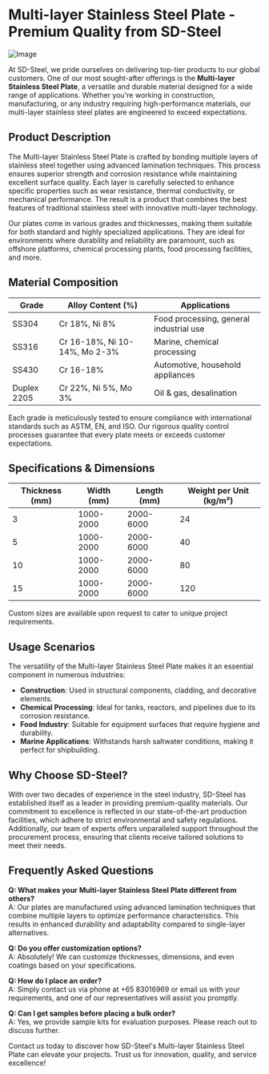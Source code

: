 # Multi-layer Stainless Steel Plate - Premium Quality from SD-Steel

![Image](https://github.com/user-attachments/assets/2567258e-e124-4816-932d-1809bd27ef0b)

At SD-Steel, we pride ourselves on delivering top-tier products to our global customers. One of our most sought-after offerings is the **Multi-layer Stainless Steel Plate**, a versatile and durable material designed for a wide range of applications. Whether you're working in construction, manufacturing, or any industry requiring high-performance materials, our multi-layer stainless steel plates are engineered to exceed expectations.

## Product Description

The Multi-layer Stainless Steel Plate is crafted by bonding multiple layers of stainless steel together using advanced lamination techniques. This process ensures superior strength and corrosion resistance while maintaining excellent surface quality. Each layer is carefully selected to enhance specific properties such as wear resistance, thermal conductivity, or mechanical performance. The result is a product that combines the best features of traditional stainless steel with innovative multi-layer technology.

Our plates come in various grades and thicknesses, making them suitable for both standard and highly specialized applications. They are ideal for environments where durability and reliability are paramount, such as offshore platforms, chemical processing plants, food processing facilities, and more.

## Material Composition

| Grade           | Alloy Content (%) | Applications                           |
|------------------|-------------------|----------------------------------------|
| SS304           | Cr 18%, Ni 8%     | Food processing, general industrial use |
| SS316           | Cr 16-18%, Ni 10-14%, Mo 2-3% | Marine, chemical processing            |
| SS430           | Cr 16-18%         | Automotive, household appliances       |
| Duplex 2205     | Cr 22%, Ni 5%, Mo 3% | Oil & gas, desalination               |

Each grade is meticulously tested to ensure compliance with international standards such as ASTM, EN, and ISO. Our rigorous quality control processes guarantee that every plate meets or exceeds customer expectations.

## Specifications & Dimensions

| Thickness (mm) | Width (mm) | Length (mm) | Weight per Unit (kg/m²) |
|----------------|------------|-------------|--------------------------|
| 3              | 1000-2000  | 2000-6000   | 24                       |
| 5              | 1000-2000  | 2000-6000   | 40                       |
| 10             | 1000-2000  | 2000-6000   | 80                       |
| 15             | 1000-2000  | 2000-6000   | 120                      |

Custom sizes are available upon request to cater to unique project requirements.

## Usage Scenarios

The versatility of the Multi-layer Stainless Steel Plate makes it an essential component in numerous industries:

- **Construction**: Used in structural components, cladding, and decorative elements.
- **Chemical Processing**: Ideal for tanks, reactors, and pipelines due to its corrosion resistance.
- **Food Industry**: Suitable for equipment surfaces that require hygiene and durability.
- **Marine Applications**: Withstands harsh saltwater conditions, making it perfect for shipbuilding.

## Why Choose SD-Steel?

With over two decades of experience in the steel industry, SD-Steel has established itself as a leader in providing premium-quality materials. Our commitment to excellence is reflected in our state-of-the-art production facilities, which adhere to strict environmental and safety regulations. Additionally, our team of experts offers unparalleled support throughout the procurement process, ensuring that clients receive tailored solutions to meet their needs.

## Frequently Asked Questions

**Q: What makes your Multi-layer Stainless Steel Plate different from others?**  
A: Our plates are manufactured using advanced lamination techniques that combine multiple layers to optimize performance characteristics. This results in enhanced durability and adaptability compared to single-layer alternatives.

**Q: Do you offer customization options?**  
A: Absolutely! We can customize thicknesses, dimensions, and even coatings based on your specifications.

**Q: How do I place an order?**  
A: Simply contact us via phone at +65 83016969 or email us with your requirements, and one of our representatives will assist you promptly.

**Q: Can I get samples before placing a bulk order?**  
A: Yes, we provide sample kits for evaluation purposes. Please reach out to discuss further.

Contact us today to discover how SD-Steel's Multi-layer Stainless Steel Plate can elevate your projects. Trust us for innovation, quality, and service excellence!